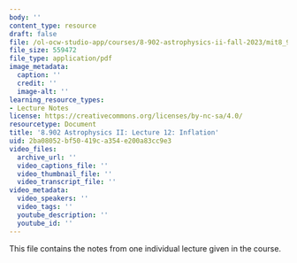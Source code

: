 ```yaml
---
body: ''
content_type: resource
draft: false
file: /ol-ocw-studio-app/courses/8-902-astrophysics-ii-fall-2023/mit8_902_f23_lec12.pdf
file_size: 559472
file_type: application/pdf
image_metadata:
  caption: ''
  credit: ''
  image-alt: ''
learning_resource_types:
- Lecture Notes
license: https://creativecommons.org/licenses/by-nc-sa/4.0/
resourcetype: Document
title: '8.902 Astrophysics II: Lecture 12: Inflation'
uid: 2ba08052-bf50-419c-a354-e200a83cc9e3
video_files:
  archive_url: ''
  video_captions_file: ''
  video_thumbnail_file: ''
  video_transcript_file: ''
video_metadata:
  video_speakers: ''
  video_tags: ''
  youtube_description: ''
  youtube_id: ''
---
```

This file contains the notes from one individual lecture given in the course.